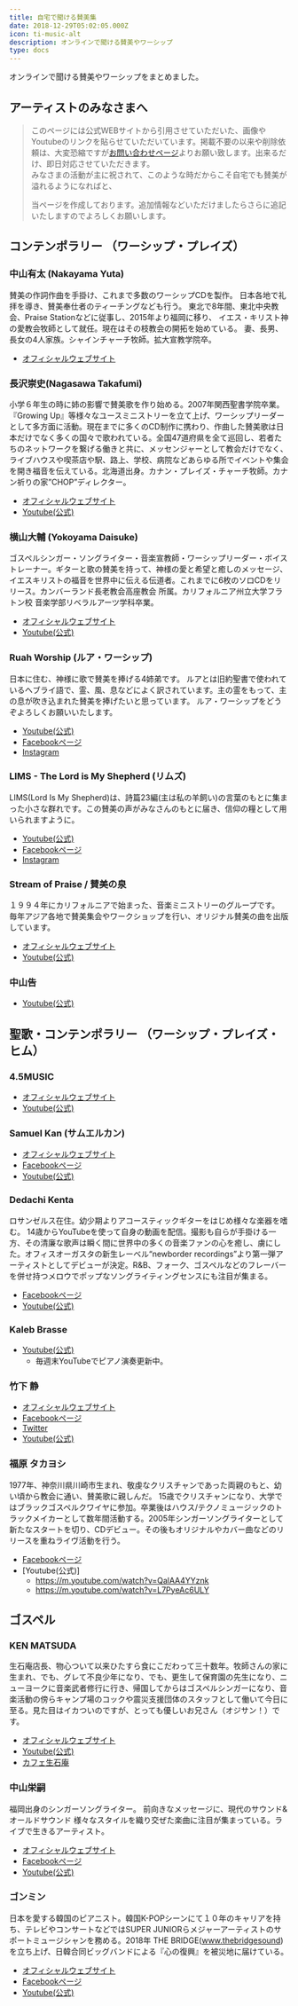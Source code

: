 ```yaml
---
title: 自宅で聞ける賛美集
date: 2018-12-29T05:02:05.000Z
icon: ti-music-alt
description: オンラインで聞ける賛美やワーシップ
type: docs
---
```

オンラインで聞ける賛美やワーシップをまとめました。

## アーティストのみなさまへ

> このページには公式WEBサイトから引用させていただいた、画像やYoutubeのリンクを貼らせていただいています。掲載不要の以来や削除依頼は、大変恐縮ですが[お問い合わせページ](https://covid19jc.com/contact/)よりお願い致します。出来るだけ、即日対応させていただきます。\
> みなさまの活動が主に祝されて、このような時だからこそ自宅でも賛美が溢れるようになればと、
>
> 当ページを作成しております。追加情報などいただけましたらさらに追記いたしますのでよろしくお願いします。
>
>

## コンテンポラリー （ワーシップ・プレイズ）
### 中山有太 (Nakayama Yuta)
賛美の作詞作曲を手掛け、これまで多数のワーシップCDを製作。
日本各地で礼拝を導き、賛美奉仕者のティーチングなども行う。
東北で8年間、東北中央教会、Praise Stationなどに従事し、2015年より福岡に移り、
イエス・キリスト神の愛教会牧師として就任。現在はその枝教会の開拓を始めている。
妻、長男、長女の4人家族。シャインチャーチ牧師。拡大宣教学院卒。

- [オフィシャルウェブサイト](http://yutanakayama.net/)

### 長沢崇史(Nagasawa Takafumi)
小学６年生の時に姉の影響で賛美歌を作り始める。2007年関西聖書学院卒業。『Growing Up』等様々なユースミニストリーを立て上げ、ワーシップリーダーとして多方面に活動。現在までに多くのCD制作に携わり、作曲した賛美歌は日本だけでなく多くの国々で歌われている。全国47道府県を全て巡回し、若者たちのネットワークを繋げる働きと共に、メッセンジャーとして教会だけでなく、ライブハウスや喫茶店や駅、路上、学校、病院などあらゆる所でイベントや集会を開き福音を伝えている。北海道出身。カナン・プレイズ・チャーチ牧師。カナン祈りの家”CHOP”ディレクター。

- [オフィシャルウェブサイト](https://taka-worship.com/)
- [Youtube(公式)](https://www.youtube.com/channel/UChzN31xbZugG9dMDkSf_Pxw)

### 横山大輔 (Yokoyama Daisuke)
ゴスペルシンガー・ソングライター・音楽宣教師・ワーシップリーダー・ボイストレーナー。ギターと歌の賛美を持って、神様の愛と希望と癒しのメッセージ、イエスキリストの福音を世界中に伝える伝道者。これまでに6枚のソロCDをリリース。カンバーランド長老教会高座教会 所属。カリフォルニア州立大学フラトン校 音楽学部リベラルアーツ学科卒業。

- [オフィシャルウェブサイト](https://gospel-lion.net/)
- [Youtube(公式)](https://www.youtube.com/user/GospelLionDK)

### Ruah Worship (ルア・ワーシップ)
日本に住む、神様に歌で賛美を捧げる4姉弟です。
ルアとは旧約聖書で使われているヘブライ語で、霊、風、息などによく訳されています。主の霊をもって、主の息が吹き込まれた賛美を捧げたいと思っています。
ルア・ワーシップをどうぞよろしくお願いいたします。

- [Youtube(公式)](https://www.youtube.com/user/GospelLionDK)
- [Facebookページ](https://www.facebook.com/Ruah-Worship-100707874763494/)
- [Instagram](https://www.instagram.com/ruahworship/)

### LIMS - The Lord is My Shepherd (リムズ)
LIMS(Lord Is My Shepherd)は、詩篇23編(主は私の羊飼い)の言葉のもとに集まった小さな群れです。この賛美の声がみなさんのもとに届き、信仰の糧として用いられますように。

- [Youtube(公式)](https://www.youtube.com/channel/UCWh4bJLq4oUOOh2SK1NMRgw)
- [Facebookページ](https://www.facebook.com/limspjj/)
- [Instagram](https://www.instagram.com/limspjj/)

### Stream of Praise / 賛美の泉
１９９４年にカリフォルニアで始まった、音楽ミニストリーのグループです。
毎年アジア各地で賛美集会やワークショップを行い、オリジナル賛美の曲を出版しています。

- [オフィシャルウェブサイト](https://store.sop.org/en/product-category/series-children-en/series-children-japanese-en/)
- [Youtube(公式)](https://www.youtube.com/channel/UC2KCkfsRUglpjc8tRM65DtQ/featured)


### 中山告

- [Youtube(公式)](https://www.youtube.com/channel/UCDW-pVoql4OZU7dLM1Q2Wng) 

## 聖歌・コンテンポラリー （ワーシップ・プレイズ・ヒム）
### 4.5MUSIC

- [オフィシャルウェブサイト](https://www.45music.online/)
- [Youtube(公式)](https://www.youtube.com/channel/UCn5ltbmLlvESx8MzK8mysEg)

### Samuel Kan (サムエルカン)

- [オフィシャルウェブサイト](https://samuelkan.tokyo/)
- [Facebookページ](https://www.facebook.com/Utmost.tokyo/)
- [Youtube(公式)](https://www.youtube.com/channel/UCosf2QcqQugavkO7ZXbwSzA/videos)

### Dedachi Kenta
ロサンゼルス在住。幼少期よりアコースティックギターをはじめ様々な楽器を嗜む。 14歳からYouTubeを使って自身の動画を配信。撮影も自らが手掛ける一方、その清廉な歌声は瞬く間に世界中の多くの音楽ファンの心を癒し、虜にした。オフィスオーガスタの新生レーベル“newborder recordings”より第一弾アーティストとしてデビューが決定。R&B、フォーク、ゴスペルなどのフレーバーを併せ持つメロウでポップなソングライティングセンスにも注目が集まる。

- [Facebookページ](https://www.facebook.com/kenta.dedachi)
- [Youtube(公式)](https://www.youtube.com/channel/UCng6fuTkWJSnoIdn76St4mQ/featured)

### Kaleb Brasse

- [Youtube(公式)](https://www.youtube.com/user/kbrasee/featured)
  - 毎週末YouTubeでピアノ演奏更新中。

### 竹下 静

- [オフィシャルウェブサイト](http://holyhope.net/shiz/?page_id=50)
- [Facebookページ](https://www.facebook.com/shizu.takeshita)
- [Twitter](https://twitter.com/shizstweet)
- [Youtube(公式)](https://www.youtube.com/watch?v=NhtOT7QenCU)

### 福原 タカヨシ
1977年、神奈川県川崎市生まれ、敬虔なクリスチャンであった両親のもと、幼い頃から教会に通い、賛美歌に親しんだ。
15歳でクリスチャンになり、大学ではブラックゴスペルクワイヤに参加。卒業後はハウス/テクノミュージックのトラックメイカーとして数年間活動する。2005年シンガーソングライターとして新たなスタートを切り、CDデビュー。その後もオリジナルやカバー曲などのリリースを重ねライヴ活動を行う。

- [Facebookページ](https://www.facebook.com/takayoshi.fukuhara.7)
- [Youtube(公式)]
  - https://m.youtube.com/watch?v=QalAA4YYznk
  - https://m.youtube.com/watch?v=L7PyeAc6ULY

## ゴスペル
### KEN MATSUDA

生石庵店長、物心ついて以来ひたすら食にこだわって三十数年。牧師さんの家に生まれ、でも、グレて不良少年になり、でも、更生して保育園の先生になり、ニューヨークに音楽武者修行に行き、帰国してからはゴスペルシンガーになり、音楽活動の傍らキャンプ場のコックや震災支援団体のスタッフとして働いて今日に至る。見た目はイカついのですが、とっても優しいお兄さん（オジサン！）です。

- [オフィシャルウェブサイト](http://www.kenmatsuda.com)
- [Youtube(公式)](https://www.youtube.com/user/GRORIRA/featured)
- [カフェ生石庵](http://r.goope.jp/cafeoishian)

### 中山栄嗣
福岡出身のシンガーソングライター。
前向きなメッセージに、現代のサウンド&オールドサウンド
様々なスタイルを織り交ぜた楽曲に注目が集まっている。ライブで生きるアーティスト。

- [オフィシャルウェブサイト](https://eijinakayama.flag.gg/)
- [Facebookページ](https://www.facebook.com/eiji.nakayama.3)
- [Youtube(公式)](https://www.youtube.com/channel/UCeKDalUgQmS0aiVKqZjTvnw/feed)

### ゴンミン
日本を愛する韓国のピアニスト。韓国K-POPシーンにて１０年のキャリアを持ち、テレビやコンサートなどではSUPER JUNIORらメジャーアーティストのサポートミュージシャンを務める。2018年 THE BRIDGE(www.thebridgesound)を立ち上げ、日韓合同ビッグバンドによる『心の復興』を被災地に届けている。

- [オフィシャルウェブサイト](https://www.min-gong.com)
- [Facebookページ](https://m.facebook.com/mingongmusic/?refsrc=http%3A%2F%2Fwww.min-gong.com%2F)
- [Youtube(公式)](https://www.youtube.com/watch?v=bbRqkXhzCfA)













